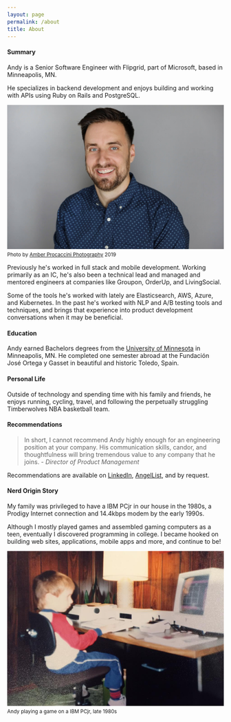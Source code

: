 ```yaml
---
layout: page
permalink: /about
title: About
---
```


#### Summary

Andy is a Senior Software Engineer with Flipgrid, part of Microsoft, based in Minneapolis, MN.

He specializes in backend development and enjoys building and working with APIs using Ruby on Rails and PostgreSQL.

![Andy Atkinson Headshot](/assets/images/pages/andy-headshot-big-wide.jpg#wide)
<small>Photo by [Amber Procaccini Photography](http://www.aprocacciniphoto.com/) 2019</small>

Previously he's worked in full stack and mobile development. Working primarily as an IC, he's also been a technical lead and managed and mentored engineers at companies like Groupon, OrderUp, and LivingSocial.

Some of the tools he's worked with lately are Elasticsearch, AWS, Azure, and Kubernetes. In the past he's worked with NLP and A/B testing tools and techniques, and brings that experience into product development conversations when it may be beneficial.

#### Education

Andy earned Bachelors degrees from the [University of Minnesota](http://umn.edu) in Minneapolis, MN. He completed one semester abroad at the Fundación José Ortega y Gasset in beautiful and historic Toledo, Spain.

#### Personal Life

Outside of technology and spending time with his family and friends, he enjoys running, cycling, travel, and following the perpetually struggling Timberwolves NBA basketball team.

#### Recommendations

 > In short, I cannot recommend Andy highly enough for an engineering position at your company. His communication skills, candor, and thoughtfulness will bring tremendous value to any company that he joins.
 <cite>- Director of Product Management</cite>

Recommendations are available on [LinkedIn](http://linkedin.com/in/andyatkinson/), [AngelList](https://angel.co/andyatkinson-gmail-com), and by request.

#### Nerd Origin Story

My family was privileged to have a IBM PCjr in our house in the 1980s, a Prodigy Internet connection and 14.4kbps modem by the early 1990s.

Although I mostly played games and assembled gaming computers as a teen, eventually I discovered programming in college. I became hooked on building web sites, applications, mobile apps and more, and continue to be!

![Andy Atkinson PCjr](/assets/images/origin-story-pcjr.jpg)
<small>Andy playing a game on a IBM PCjr, late 1980s</small>
